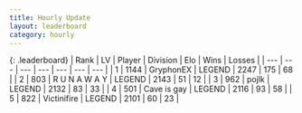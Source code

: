 ```yaml
---
title: Hourly Update
layout: leaderboard
category: hourly
---
```


{: .leaderboard}
| Rank | LV | Player | Division | Elo | Wins | Losses |
| --- | --- | --- | --- | --- | --- | --- |
| <span data-change="0">1</span> | 1144 | <span title="ID: 315148">GryphonEX</span> | LEGEND | <span data-change="2">2247</span> | <span data-change="1">175</span> | <span data-change="0">68</span> |
| <span data-change="0">2</span> | 803 | <span title="ID: 66144">R U N A W A Y</span> | LEGEND | <span data-change="0">2143</span> | <span data-change="0">51</span> | <span data-change="0">12</span> |
| <span data-change="0">3</span> | 962 | <span title="ID: 4783">pojlk</span> | LEGEND | <span data-change="0">2132</span> | <span data-change="0">83</span> | <span data-change="0">33</span> |
| <span data-change="0">4</span> | 501 | <span title="ID: 382502">Cave is gay</span> | LEGEND | <span data-change="0">2116</span> | <span data-change="0">93</span> | <span data-change="0">58</span> |
| <span data-change="0">5</span> | 822 | <span title="ID: 112242">Victinifire</span> | LEGEND | <span data-change="0">2101</span> | <span data-change="0">60</span> | <span data-change="0">23</span> |